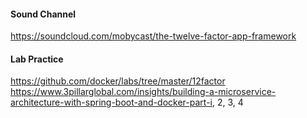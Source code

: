 #### Sound Channel
  https://soundcloud.com/mobycast/the-twelve-factor-app-framework <br>
  
#### Lab Practice
  https://github.com/docker/labs/tree/master/12factor <br>
  https://www.3pillarglobal.com/insights/building-a-microservice-architecture-with-spring-boot-and-docker-part-i, 2, 3, 4
